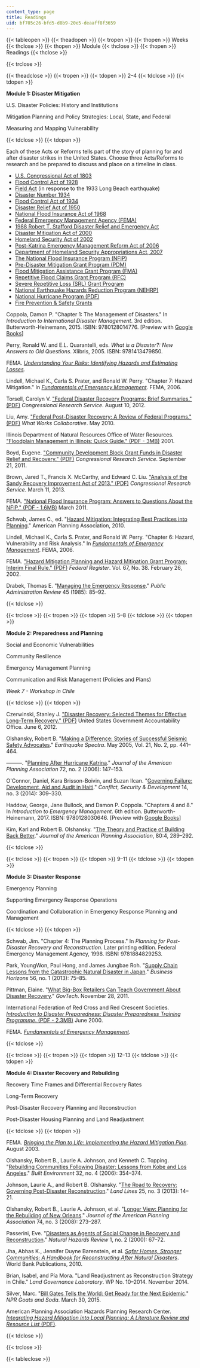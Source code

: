 ```yaml
---
content_type: page
title: Readings
uid: bf705c26-bfd5-d8b9-20e5-deaaff8f3659
---
```


{{< tableopen >}}
{{< theadopen >}}
{{< tropen >}}
{{< thopen >}}
Weeks
{{< thclose >}}
{{< thopen >}}
Module
{{< thclose >}}
{{< thopen >}}
Readings
{{< thclose >}}

{{< trclose >}}

{{< theadclose >}}
{{< tropen >}}
{{< tdopen >}}
2–4
{{< tdclose >}}
{{< tdopen >}}


**Module 1: Disaster Mitigation**

U.S. Disaster Policies: History and Institutions

Mitigation Planning and Policy Strategies: Local, State, and Federal

Measuring and Mapping Vulnerability


{{< tdclose >}}
{{< tdopen >}}


Each of these Acts or Reforms tells part of the story of planning for and after disaster strikes in the United States. Choose three Acts/Reforms to research and be prepared to discuss and place on a timeline in class.

*   [U.S. Congressional Act of 1803](https://memory.loc.gov/cgi-bin/ampage?collId=llhb&fileName=021/llhb021.db&recNum=41)
*   [Flood Control Act of 1928](https://en.wikipedia.org/wiki/Flood_Control_Act_of_1928)
*   [Field Act](https://en.wikipedia.org/wiki/Field_Act) (in response to the 1933 Long Beach earthquake)
*   [Disaster Number 1934](https://sema.dps.mo.gov/maps_and_disasters/disasters/1934.php)
*   [Flood Control Act of 1934](https://en.wikipedia.org/wiki/Flood_Control_Act_of_1934)
*   [Disaster Relief Act of 1950](https://emilms.fema.gov/IS230c/FEM0101170text.htm)
*   [National Flood Insurance Act of 1968](https://en.wikipedia.org/wiki/National_Flood_Insurance_Act_of_1968)
*   [Federal Emergency Management Agency (FEMA)](https://en.wikipedia.org/wiki/Federal_Emergency_Management_Agency)
*   [1988 Robert T. Stafford Disaster Relief and Emergency Act](https://www.fema.gov/media-library/assets/documents/15271)
*   [Disaster Mitigation Act of 2000](https://en.wikipedia.org/wiki/Disaster_Mitigation_Act_of_2000)
*   [Homeland Security Act of 2002](https://en.wikipedia.org/wiki/Homeland_Security_Act)
*   [Post-Katrina Emergency Management Reform Act of 2006](https://emilms.fema.gov/is230c/fem0101200.htm)
*   [Department of Homeland Security Appropriations Act, 2007](https://en.wikipedia.org/wiki/Department_of_Homeland_Security_Appropriations_Act,_2007)
*   [The National Flood Insurance Program (NFIP)](https://www.fema.gov/national-flood-insurance-program)
*   [Pre-Disaster Mitigation Grant Program (PDM)](https://www.fema.gov/pre-disaster-mitigation-grant-program)
*   [Flood Mitigation Assistance Grant Program (FMA)](https://www.fema.gov/flood-mitigation-assistance-grant-program)
*   [Repetitive Flood Claims Grant Program (RFC)](https://www.fema.gov/repetitive-flood-claims-grant-program-fact-sheet)
*   [Severe Repetitive Loss (SRL) Grant Program](https://www.fema.gov/media-library/resources-documents/collections/14)
*   [National Earthquake Hazards Reduction Program (NEHRP)](https://www.fema.gov/national-earthquake-hazards-reduction-program)
*   [National Hurricane Program (PDF)](https://www.fema.gov/pdf/plan/prevent/nhp/nhp_faqs.pdf)
*   [Fire Prevention & Safety Grants](https://www.fema.gov/fire-prevention-safety-grants)

Coppola, Damon P. "Chapter 1: The Management of Disasters." In _Introduction to International Disaster Management_. 3rd edition. Butterworth-Heinemann, 2015. ISBN: 9780128014776. \[Preview with [Google Books](https://books.google.com/books?id=s6oxEraqWWwC&lpg=PP1&pg=PA1#v=onepage&q&f=false)\]

Perry, Ronald W. and E.L. Quarantelli, eds. _What is a Disaster?: New Answers to Old Questions_. Xlibris, 2005. ISBN: 9781413479850.

FEMA. _[Understanding Your Risks: Identifying Hazards and Estimating Losses](https://www.fema.gov/media-library/assets/documents/4241)_.

Lindell, Michael K., Carla S. Prater, and Ronald W. Perry. "Chapter 7: Hazard Mitigation." In _[Fundamentals of Emergency Management](https://training.fema.gov/hiedu/aemrc/booksdownload/fem/)_. FEMA, 2006.

Torsell, Carolyn V. ["Federal Disaster Recovery Programs: Brief Summaries." (PDF)](http://nationalaglawcenter.org/wp-content/uploads/assets/crs/RL31734.pdf) _Congressional Research Service_. August 10, 2012.

Liu, Amy. ["Federal Post-Disaster Recovery: A Review of Federal Programs." (PDF)](https://www.urban.org/sites/default/files/publication/28091/1001384-Federal-Post-Disaster-Recovery-A-Review-of-Federal-Programs.PDF) _What Works Collaborative_. May 2010.

Illinois Department of Natural Resources Office of Water Resources. ["Floodplain Management in Illinois: Quick Guide." (PDF - 3MB)](https://www.dnr.illinois.gov/WaterResources/Documents/Resman_ILFPMQuickGuide.pdf) 2001.

Boyd, Eugene. ["Community Development Block Grant Funds in Disaster Relief and Recovery." (PDF)](https://fas.org/sgp/crs/misc/RL33330.pdf) _Congressional Research Service_. September 21, 2011.

Brown, Jared T., Francis X. McCarthy, and Edward C. Liu. ["Analysis of the Sandy Recovery Improvement Act of 2013." (PDF)](https://www.everycrsreport.com/files/20130311_R42991_4e84b222699b9f08701f7221cf820e88ab26df3e.pdf) _Congressional Research Service_. March 11, 2013.

FEMA. ["National Flood Insurance Program: Answers to Questions About the NFIP." (PDF - 1.6MB)](https://www.fema.gov/media-library-data/20130726-1438-20490-1905/f084_atq_11aug11.pdf) March 2011.

Schwab, James C., ed. "[Hazard Mitigation: Integrating Best Practices into Planning](https://www.fema.gov/media-library/assets/documents/19261)." American Planning Association, 2010.

Lindell, Michael K., Carla S. Prater, and Ronald W. Perry. "Chapter 6: Hazard, Vulnerability and Risk Analysis." In _[Fundamentals of Emergency Management](https://training.fema.gov/hiedu/aemrc/booksdownload/fem/)_. FEMA, 2006.

FEMA. ["Hazard Mitigation Planning and Hazard Mitigation Grant Program; Interim Final Rule." (PDF)](https://www.fema.gov/pdf/help/fr02-4321.pdf) _Federal Register_. Vol. 67, No. 38. February 26, 2002.

Drabek, Thomas E. "[Managing the Emergency Response](http://www.jstor.org/stable/3135002)." _Public Administration Review_ 45 (1985): 85–92.


{{< tdclose >}}

{{< trclose >}}
{{< tropen >}}
{{< tdopen >}}
5–8
{{< tdclose >}}
{{< tdopen >}}


**Module 2: Preparedness and Planning**

Social and Economic Vulnerabilities

Community Resilience

Emergency Management Planning

Communication and Risk Management (Policies and Plans)

_Week 7 - Workshop in Chile_


{{< tdclose >}}
{{< tdopen >}}


Czerwinski, Stanley J. ["Disaster Recovery: Selected Themes for Effective Long-Term Recovery." (PDF)](http://www.gao.gov/assets/600/591390.pdf) United States Government Accountability Office. June 6, 2012.

Olshansky, Robert B. "[Making a Difference: Stories of Successful Seismic Safety Advocates](http://earthquakespectra.org/doi/10.1193/1.1902953)." _Earthquake Spectra_. May 2005, Vol. 21, No. 2, pp. 441–464.

———. "[Planning After Hurricane Katrina](http://www.tandfonline.com/doi/abs/10.1080/01944360608976735)." _Journal of the American Planning Association_ 72, no. 2 (2006): 147–153.

O'Connor, Daniel, Kara Brisson-Boivin, and Suzan Ilcan. "[Governing Failure: Development, Aid and Audit in Haiti](http://www.tandfonline.com/doi/abs/10.1080/14678802.2014.923150)." _Conflict, Security & Development_ 14, no. 3 (2014): 309–330.

Haddow, George, Jane Bullock, and Damon P. Coppola. "Chapters 4 and 8." In _Introduction to Emergency Management_. 6th edition. Butterworth-Heinemann, 2017. ISBN: 9780128030646. \[Preview with [Google Books](https://books.google.com/books?id=xW4lBgAAQBAJ&lpg=PP1&dq=introduction%20to%20emergency%20management&pg=PA121#v=onepage&q&f=false)\]

Kim, Karl and Robert B. Olshansky. "[The Theory and Practice of Building Back Better](http://www.tandfonline.com/doi/abs/10.1080/01944363.2014.988597)." _Journal of the American Planning Association_, 80:4, 289–292.


{{< tdclose >}}

{{< trclose >}}
{{< tropen >}}
{{< tdopen >}}
9–11
{{< tdclose >}}
{{< tdopen >}}


**Module 3: Disaster Response**

Emergency Planning

Supporting Emergency Response Operations

Coordination and Collaboration in Emergency Response Planning and Management


{{< tdclose >}}
{{< tdopen >}}


Schwab, Jim. "Chapter 4: The Planning Process." In _Planning for Post-Disaster Recovery and Reconstruction_. Later printing edition. Federal Emergency Management Agency, 1998. ISBN: 9781884829253.

Park, YoungWon, Paul Hong, and James Jungbae Roh. "[Supply Chain Lessons from the Catastrophic Natural Disaster in Japan](http://www.sciencedirect.com/science/article/pii/S0007681312001279)." _Business Horizons_ 56, no. 1 (2013): 75–85.

Pittman, Elaine. "[What Big-Box Retailers Can Teach Government About Disaster Recovery](http://www.govtech.com/policy-management/Big-Box-Retailers-Teach-Disaster-Recovery.html)." _GovTech_. November 28, 2011.

International Federation of Red Cross and Red Crescent Societies. [_Introduction to Disaster Preparedness: Disaster Preparedness Training Programme_. (PDF - 2.3MB)](http://www.ifrc.org/Global/Publications/disasters/all.pdf) June 2000.

FEMA. _[Fundamentals of Emergency Management](https://emilms.fema.gov/IS230c/)_.


{{< tdclose >}}

{{< trclose >}}
{{< tropen >}}
{{< tdopen >}}
12–13
{{< tdclose >}}
{{< tdopen >}}


**Module 4: Disaster Recovery and Rebuilding**

Recovery Time Frames and Differential Recovery Rates

Long-Term Recovery

Post-Disaster Recovery Planning and Reconstruction

Post-Disaster Housing Planning and Land Readjustment


{{< tdclose >}}
{{< tdopen >}}


FEMA. _[Bringing the Plan to Life: Implementing the Hazard Mitigation Plan](https://www.fema.gov/media-library/assets/documents/4283)_. August 2003.

Olshansky, Robert B., Laurie A. Johnson, and Kenneth C. Topping. "[Rebuilding Communities Following Disaster: Lessons from Kobe and Los Angeles](http://www.jstor.org/stable/23289510)." _Built Environment_ 32, no. 4 (2006): 354–374.

Johnson, Laurie A., and Robert B. Olshansky. "[The Road to Recovery: Governing Post-Disaster Reconstruction](https://www.lincolninst.edu/publications/articles/road-recovery)." _Land Lines_ 25, no. 3 (2013): 14–21.

Olshansky, Robert B., Laurie A. Johnson, et al. "[Longer View: Planning for the Rebuilding of New Orleans](http://www.tandfonline.com/doi/abs/10.1080/01944360802140835)." _Journal of the American Planning Association_ 74, no. 3 (2008): 273–287.

Passerini, Eve. "[Disasters as Agents of Social Change in Recovery and Reconstruction](https://doi.org/10.1061/(ASCE)1527-6988(2000)1:2(67))." _Natural Hazards Review_ 1, no. 2 (2000): 67–72.

Jha, Abhas K., Jennifer Duyne Barenstein, et al. _[Safer Homes, Stronger Communities: A Handbook for Reconstructing After Natural Disasters](https://openknowledge.worldbank.org/handle/10986/2409)_. World Bank Publications, 2010.

Brian, Isabel, and Pía Mora. "Land Readjustment as Reconstruction Strategy in Chile." _Land Governance Laboratory_. WP No. 10–2014. November 2014.

Silver, Marc. "[Bill Gates Tells the World: Get Ready for the Next Epidemic](http://www.npr.org/sections/goatsandsoda/2015/03/30/393848395/bill-gates-tells-the-world-get-ready-for-the-next-epidemic)." _NPR Goats and Soda_. March 30, 2015.

American Planning Association Hazards Planning Research Center. [_Integrating Hazard Mitigation into Local Planning: A Literature Review and Resource List_ (PDF)](http://planning-org-uploaded-media.s3.amazonaws.com/legacy_resources/research/hazards/pdf/hazardsbibliography.pdf).


{{< tdclose >}}

{{< trclose >}}

{{< tableclose >}}